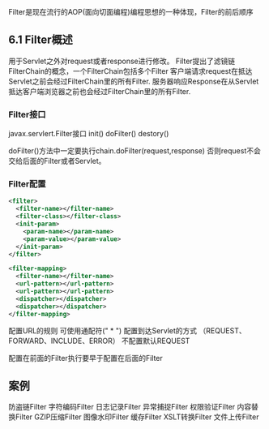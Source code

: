 Filter是现在流行的AOP(面向切面编程)编程思想的一种体现，Filter的前后顺序

## 6.1 Filter概述
用于Servlet之外对request或者response进行修改。
Filter提出了滤镜链FilterChain的概念，一个FilterChain包括多个Filter
客户端请求request在抵达Servlet之前会经过FilterChain里的所有Filter.
服务器响应Response在从Servlet抵达客户端浏览器之前也会经过FilterChain里的所有Filter.

### Filter接口
javax.servlert.Filter接口
init()
doFilter()
destory()

doFilter()方法中一定要执行chain.doFilter(request,response) 否则request不会交给后面的Filter或者Servlet。

### Filter配置
``` xml
<filter>
  <filter-name></filter-name>
  <filter-class></filter-class>
  <init-param>
    <param-name></param-name>
    <param-value></param-value>
  </init-param>
</filter>

<filter-mapping>
  <filter-name></filter-name>
  <url-pattern></url-pattern>
  <url-pattern></url-pattern>
  <dispatcher></dispatcher>
  <dispatcher></dispatcher>
</filter-mapping>
```
<url-pattern>配置URL的规则 可使用通配符(" * ")
<dispatcher>配置到达Servlet的方式 （REQUEST、FORWARD、INCLUDE、ERROR） 不配置默认REQUEST

<filter-mapping>配置在前面的Filter执行要早于配置在后面的Filter

## 案例
防盗链Filter
字符编码Filter
日志记录Filter
异常捕捉Filter
权限验证Filter
内容替换Filter
GZIP压缩Filter
图像水印Filter
缓存Filter
XSLT转换Filter
文件上传Filter
